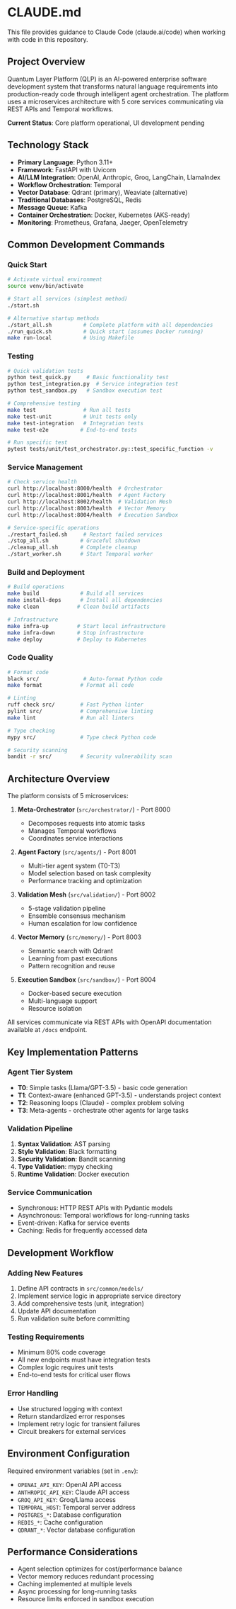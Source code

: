 # CLAUDE.md

This file provides guidance to Claude Code (claude.ai/code) when working with code in this repository.

## Project Overview

Quantum Layer Platform (QLP) is an AI-powered enterprise software development system that transforms natural language requirements into production-ready code through intelligent agent orchestration. The platform uses a microservices architecture with 5 core services communicating via REST APIs and Temporal workflows.

**Current Status**: Core platform operational, UI development pending

## Technology Stack

- **Primary Language**: Python 3.11+
- **Framework**: FastAPI with Uvicorn
- **AI/LLM Integration**: OpenAI, Anthropic, Groq, LangChain, LlamaIndex
- **Workflow Orchestration**: Temporal
- **Vector Database**: Qdrant (primary), Weaviate (alternative)
- **Traditional Databases**: PostgreSQL, Redis
- **Message Queue**: Kafka
- **Container Orchestration**: Docker, Kubernetes (AKS-ready)
- **Monitoring**: Prometheus, Grafana, Jaeger, OpenTelemetry

## Common Development Commands

### Quick Start
```bash
# Activate virtual environment
source venv/bin/activate

# Start all services (simplest method)
./start.sh

# Alternative startup methods
./start_all.sh          # Complete platform with all dependencies
./run_quick.sh          # Quick start (assumes Docker running)
make run-local          # Using Makefile
```

### Testing
```bash
# Quick validation tests
python test_quick.py     # Basic functionality test
python test_integration.py  # Service integration test
python test_sandbox.py   # Sandbox execution test

# Comprehensive testing
make test               # Run all tests
make test-unit          # Unit tests only
make test-integration   # Integration tests
make test-e2e          # End-to-end tests

# Run specific test
pytest tests/unit/test_orchestrator.py::test_specific_function -v
```

### Service Management
```bash
# Check service health
curl http://localhost:8000/health  # Orchestrator
curl http://localhost:8001/health  # Agent Factory
curl http://localhost:8002/health  # Validation Mesh
curl http://localhost:8003/health  # Vector Memory
curl http://localhost:8004/health  # Execution Sandbox

# Service-specific operations
./restart_failed.sh     # Restart failed services
./stop_all.sh          # Graceful shutdown
./cleanup_all.sh       # Complete cleanup
./start_worker.sh      # Start Temporal worker
```

### Build and Deployment
```bash
# Build operations
make build             # Build all services
make install-deps      # Install all dependencies
make clean            # Clean build artifacts

# Infrastructure
make infra-up         # Start local infrastructure
make infra-down       # Stop infrastructure
make deploy           # Deploy to Kubernetes
```

### Code Quality
```bash
# Format code
black src/              # Auto-format Python code
make format            # Format all code

# Linting
ruff check src/        # Fast Python linter
pylint src/            # Comprehensive linting
make lint              # Run all linters

# Type checking
mypy src/              # Type check Python code

# Security scanning
bandit -r src/         # Security vulnerability scan
```

## Architecture Overview

The platform consists of 5 microservices:

1. **Meta-Orchestrator** (`src/orchestrator/`) - Port 8000
   - Decomposes requests into atomic tasks
   - Manages Temporal workflows
   - Coordinates service interactions

2. **Agent Factory** (`src/agents/`) - Port 8001
   - Multi-tier agent system (T0-T3)
   - Model selection based on task complexity
   - Performance tracking and optimization

3. **Validation Mesh** (`src/validation/`) - Port 8002
   - 5-stage validation pipeline
   - Ensemble consensus mechanism
   - Human escalation for low confidence

4. **Vector Memory** (`src/memory/`) - Port 8003
   - Semantic search with Qdrant
   - Learning from past executions
   - Pattern recognition and reuse

5. **Execution Sandbox** (`src/sandbox/`) - Port 8004
   - Docker-based secure execution
   - Multi-language support
   - Resource isolation

All services communicate via REST APIs with OpenAPI documentation available at `/docs` endpoint.

## Key Implementation Patterns

### Agent Tier System
- **T0**: Simple tasks (Llama/GPT-3.5) - basic code generation
- **T1**: Context-aware (enhanced GPT-3.5) - understands project context
- **T2**: Reasoning loops (Claude) - complex problem solving
- **T3**: Meta-agents - orchestrate other agents for large tasks

### Validation Pipeline
1. **Syntax Validation**: AST parsing
2. **Style Validation**: Black formatting
3. **Security Validation**: Bandit scanning
4. **Type Validation**: mypy checking
5. **Runtime Validation**: Docker execution

### Service Communication
- Synchronous: HTTP REST APIs with Pydantic models
- Asynchronous: Temporal workflows for long-running tasks
- Event-driven: Kafka for service events
- Caching: Redis for frequently accessed data

## Development Workflow

### Adding New Features
1. Define API contracts in `src/common/models/`
2. Implement service logic in appropriate service directory
3. Add comprehensive tests (unit, integration)
4. Update API documentation
5. Run validation suite before committing

### Testing Requirements
- Minimum 80% code coverage
- All new endpoints must have integration tests
- Complex logic requires unit tests
- End-to-end tests for critical user flows

### Error Handling
- Use structured logging with context
- Return standardized error responses
- Implement retry logic for transient failures
- Circuit breakers for external services

## Environment Configuration

Required environment variables (set in `.env`):
- `OPENAI_API_KEY`: OpenAI API access
- `ANTHROPIC_API_KEY`: Claude API access
- `GROQ_API_KEY`: Groq/Llama access
- `TEMPORAL_HOST`: Temporal server address
- `POSTGRES_*`: Database configuration
- `REDIS_*`: Cache configuration
- `QDRANT_*`: Vector database configuration

## Performance Considerations

- Agent selection optimizes for cost/performance balance
- Vector memory reduces redundant processing
- Caching implemented at multiple levels
- Async processing for long-running tasks
- Resource limits enforced in sandbox execution